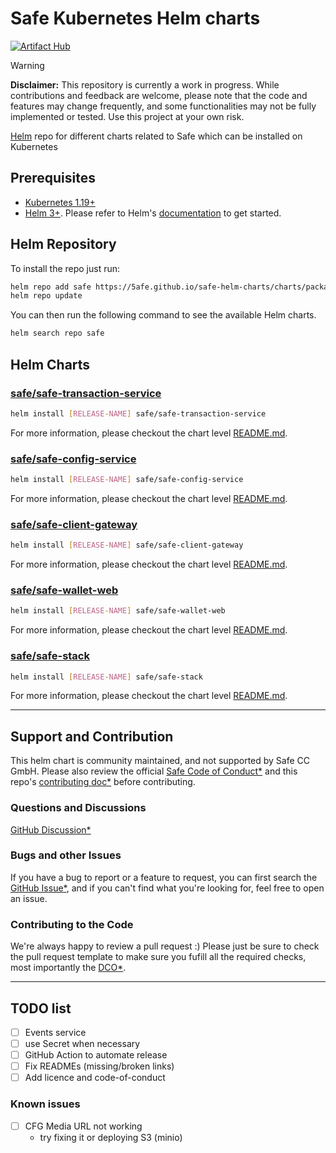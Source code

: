 # Safe Kubernetes Helm charts

 [![Artifact Hub](https://img.shields.io/endpoint?url=https://artifacthub.io/badge/repository/safe-global)](https://artifacthub.io/packages/search?repo=safe-global)

> [!WARNING]  
> **Disclaimer:** This repository is currently a work in progress. While contributions and feedback are welcome, please note that the code and features may change frequently, and some functionalities may not be fully implemented or tested. Use this project at your own risk.

[Helm](https://helm.sh/) repo for different charts related to Safe which can be installed on Kubernetes

## Prerequisites

- [Kubernetes 1.19+](https://kubernetes.io/)
- [Helm 3+](https://helm.sh). Please refer to Helm's [documentation](https://helm.sh/docs/) to get started.

## Helm Repository

To install the repo just run:

```bash
helm repo add safe https://5afe.github.io/safe-helm-charts/charts/packages
helm repo update
```


You can then run the following command to see the available Helm charts.

```bash
helm search repo safe
```

## Helm Charts

### [safe/safe-transaction-service](./charts/safe-transaction-service/)

```bash
helm install [RELEASE-NAME] safe/safe-transaction-service
```

For more information, please checkout the chart level [README.md](./charts/safe-transaction-service/README.md).

### [safe/safe-config-service](./charts/safe-config-service/)

```bash
helm install [RELEASE-NAME] safe/safe-config-service
```

For more information, please checkout the chart level [README.md](./charts/safe-config-service/README.md).

### [safe/safe-client-gateway](./charts/safe-client-gateway/)

```bash
helm install [RELEASE-NAME] safe/safe-client-gateway
```

For more information, please checkout the chart level [README.md](./charts/safe-client-gateway/README.md).

### [safe/safe-wallet-web](./charts/safe-wallet-web/)

```bash
helm install [RELEASE-NAME] safe/safe-wallet-web
```

For more information, please checkout the chart level [README.md](./charts/safe-wallet-web/README.md).


### [safe/safe-stack](./charts/safe-stack/)

```bash
helm install [RELEASE-NAME] safe/safe-stack
```

For more information, please checkout the chart level [README.md](./charts/safe-stack/README.md).

---

## Support and Contribution
This helm chart is community maintained, and not supported by Safe CC GmbH. Please also review the official [Safe Code of Conduct*](https://changeme) and this repo's [contributing doc*](./CONTRIBUTING.md) before contributing.

### Questions and Discussions
[GitHub Discussion*](https://changeme)

### Bugs and other Issues
If you have a bug to report or a feature to request, you can first search the [GitHub Issue*](https://changeme), and  if you can't find what you're looking for, feel free to open an issue.

### Contributing to the Code
We're always happy to review a pull request :) Please just be sure to check the pull request template to make sure you fufill all the required checks, most importantly the [DCO*](https://probot.github.io/apps/dco/).


---

## TODO list

- [ ] Events service
- [ ] use Secret when necessary
- [ ] GitHub Action to automate release
- [ ] Fix READMEs (missing/broken links)
- [ ] Add licence and code-of-conduct

### Known issues
- [ ] CFG Media URL not working 
  - try fixing it or deploying S3 (minio)